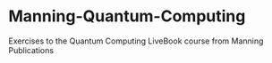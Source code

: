 # Manning-Quantum-Computing
Exercises to the Quantum Computing LiveBook course from Manning Publications
